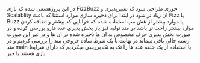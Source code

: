 در این پروژهسعی شده که بازی FizzBuzz جوری طراحی شود که تغییرپذیری و Scalablity ان زیاد تر شود 
در ابتدا برای ذخیره سازی موارد استثنا که باعث Fizz یا Buzz یا موارد بیشتر از هش مپ استفاده شده که خوانایی کد بیشتر و اضافه کردن موارد بیشتر راحت تر باشد 
در متد تولید فیز باز بخش پذیری عدد هارو بررسی کرده و در صورت بخش پذیری حرف مخصوص به ان ها ذخیره شده در ان ها و در غیر این صورت رشته خالی باقی میماند
در نهایت با یک شرط ساده خروجی متد را بررسی کردیم 
و در متد main با استفاده از یک حلقه عدد ها را تک به تک بررسی میکردیم که دارای شرایظ بازی هستند یا خیر
